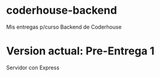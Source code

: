 # coderhouse-backend

Mis entregas p/curso Backend de Coderhouse

# Version actual: Pre-Entrega 1

Servidor con Express
